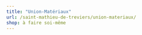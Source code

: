 ```yaml
---
title: "Union-Matériaux"
url: /saint-mathieu-de-treviers/union-materiaux/
shop: à faire soi-même
---
```

